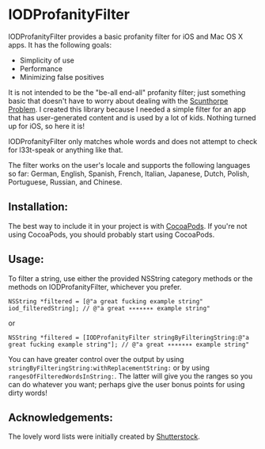 IODProfanityFilter
==================

IODProfanityFilter provides a basic profanity filter for iOS and Mac OS X apps. It has the following goals:

- Simplicity of use
- Performance
- Minimizing false positives

It is not intended to be the "be-all end-all" profanity filter; just something basic that doesn't have 
to worry about dealing with the [Scunthorpe Problem](http://en.wikipedia.org/wiki/Scunthorpe_problem).
I created this library because I needed a simple filter for an app that has user-generated content and is
used by a lot of kids. Nothing turned up for iOS, so here it is!

IODProfanityFilter only matches whole words and does not attempt to check for l33t-speak or anything like that.

The filter works on the user's locale and supports the following languages so far:
German, English, Spanish, French, Italian, Japanese, Dutch, Polish, Portuguese, Russian, and Chinese.

Installation:
-------------

The best way to include it in your project is with [CocoaPods](http://www.cocoapods.org). 
If you're not using CocoaPods, you should probably start using CocoaPods.

Usage:
------

To filter a string, use either the provided NSString category methods or the methods on IODProfanityFilter, 
whichever you prefer.

    NSString *filtered = [@"a great fucking example string" iod_filteredString]; // @"a great ∗∗∗∗∗∗∗ example string"

or

    NSString *filtered = [IODProfanityFilter stringByFilteringString:@"a great fucking example string"]; // @"a great ∗∗∗∗∗∗∗ example string"

You can have greater control over the output by using `stringByFilteringString:withReplacementString:` 
or by using `rangesOfFilteredWordsInString:`. The latter will give you the ranges so you can do whatever you want; 
perhaps give the user bonus points for using dirty words!

Acknowledgements:
----------------

The lovely word lists were initially created by 
[Shutterstock](https://github.com/shutterstock/List-of-Dirty-Naughty-Obscene-and-Otherwise-Bad-Words).
